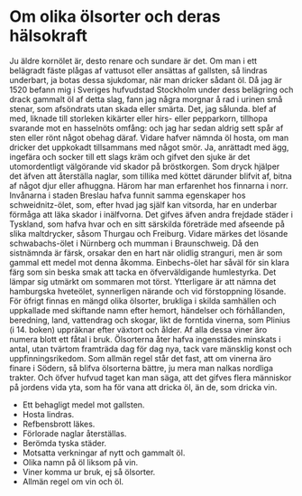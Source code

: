 # Om olika ölsorter och deras hälsokraft

Ju äldre kornölet är, desto renare och sundare är det. Om man i ett belägradt fäste plågas af vattusot eller ansättas af gallsten, så lindras underbart, ja botas dessa sjukdomar, när man dricker sådant öl. Då jag är 1520 befann mig i Sveriges hufvudstad Stockholm under dess belägring och drack gammalt öl af detta slag, fann jag några morgnar å rad i urinen små stenar, som afsöndrats utan skada eller smärta.  Det, jag sålunda. blef af med, liknade till storleken kikärter eller hirs- eller pepparkorn, tillhopa svarande mot en hasselnöts omfång: och jag har sedan aldrig sett spår af sten eller rönt något obehag däraf. Vidare hafver nämnda öl hosta, om man dricker det uppkokadt tillsammans med något smör. Ja, anrättadt med ägg, ingefära och socker till ett slags kräm och gifvet den sjuke är det utomordentligt välgörande vid skador på bröstkorgen. Som dryck hjälper det äfven att återställa naglar, som tillika med köttet därunder blifvit af, bitna af något djur eller afhuggna. Härom har man erfarenhet hos finnarna i norr. Invånarna i staden Breslau hafva funnit samma egenskaper hos schweidnitz-ölet, som, efter hvad jag själf kan vitsorda, har en underbar förmåga att läka skador i inälfvorna. Det gifves äfven andra frejdade städer i Tyskland, som hafva hvar och en sitt särskilda företräde med afseende på slika maltdrycker, såsom Thurgau och Freiburg. Vidare märkes det lösande schwabachs-ölet i Nürnberg och mumman i Braunschweig. Då den sistnämnda är färsk, orsakar den en hart när olidlig stranguri, men är som gammal ett medel mot denna åkomma. Einbechs-ölet har såväl för sin klara färg som sin beska smak att tacka en öfverväldigande humlestyrka. Det lämpar sig utmärkt om sommaren mot törst. Ytterligare är att nämna det hamburgska hveteölet, synnerligen närande och vid förstoppning lösande. För öfrigt finnas en mängd olika ölsorter, brukliga i skilda samhällen och uppkallade med skiftande namn efter hemort, händelser och förhållanden, beredning, land, vattendrag och skogar, likt de forntida vinerna, som Plinius (i 14. boken) uppräknar efter växtort och ålder. Af alla dessa viner äro numera blott ett fåtal i bruk. Ölsorterna åter hafva ingenstädes minskats i antal, utan tvärtom framträda dag för dag nya, tack vare mänsklig konst och uppfinningsrikedom. Som allmän regel står det fast, att om vinerna äro finare i Södern, så blifva ölsorterna bättre, ju mera man nalkas nordliga trakter. Och öfver hufvud taget kan man säga, att det gifves flera människor på jordens vida yta, som ha för vana att dricka öl, än de, som dricka vin.

- Ett behagligt medel mot gallsten.
- Hosta lindras.
- Refbensbrott läkes.
- Förlorade naglar återställas.
- Berömda tyska städer.
- Motsatta verkningar af nytt och gammalt öl.
- Olika namn på öl liksom på vin.
- Viner komma ur bruk, ej så ölsorter.
- Allmän regel om vin och öl.